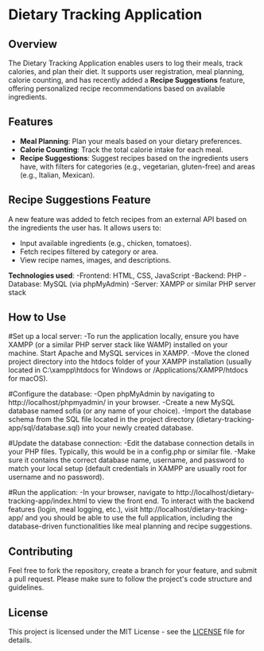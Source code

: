 # Dietary Tracking Application

## Overview
The Dietary Tracking Application enables users to log their meals, track calories, and plan their diet. 
It supports user registration, meal planning, calorie counting, and has recently added a
**Recipe Suggestions** feature, offering personalized recipe recommendations based on available ingredients.

## Features
- **Meal Planning**: Plan your meals based on your dietary preferences.
- **Calorie Counting**: Track the total calorie intake for each meal.
- **Recipe Suggestions**: Suggest recipes based on the ingredients users have,
  with filters for categories (e.g., vegetarian, gluten-free) and areas (e.g., Italian, Mexican).

## Recipe Suggestions Feature
A new feature was added to fetch recipes from an external API based on the ingredients the user has. It allows users to:
- Input available ingredients (e.g., chicken, tomatoes).
- Fetch recipes filtered by category or area.
- View recipe names, images, and descriptions.

**Technologies used**:
-Frontend: HTML, CSS, JavaScript
-Backend: PHP
-Database: MySQL (via phpMyAdmin)
-Server: XAMPP or similar PHP server stack

## How to Use
#Set up a local server:
-To run the application locally, ensure you have XAMPP (or a similar PHP server stack like WAMP) installed on your machine.
Start Apache and MySQL services in XAMPP.
-Move the cloned project directory into the htdocs folder of your XAMPP installation (usually located in C:\xampp\htdocs 
for Windows or /Applications/XAMPP/htdocs for macOS).

#Configure the database:
-Open phpMyAdmin by navigating to http://localhost/phpmyadmin/ in your browser.
-Create a new MySQL database named sofia (or any name of your choice).
-Import the database schema from the SQL file located in the project directory (dietary-tracking-app/sql/database.sql) 
into your newly created database.

#Update the database connection:
-Edit the database connection details in your PHP files. Typically, this would be in a config.php or similar file.
-Make sure it contains the correct database name, username, and password to match your local setup (default credentials 
in XAMPP are usually root for username and no password).

#Run the application:
-In your browser, navigate to http://localhost/dietary-tracking-app/index.html to view the front end.
To interact with the backend features (login, meal logging, etc.), visit http://localhost/dietary-tracking-app/
and you should be able to use the full application, including the database-driven functionalities like meal planning and recipe suggestions.


## Contributing
Feel free to fork the repository, create a branch for your feature, and submit a pull request. 
Please make sure to follow the project's code structure and guidelines.

## License
This project is licensed under the MIT License - see the [LICENSE](LICENSE) file for details.
